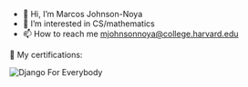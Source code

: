 - 👋 Hi, I’m Marcos Johnson-Noya
- 👀 I’m interested in CS/mathematics
- 📫 How to reach me mjohnsonnoya@college.harvard.edu

📜 My certifications:

![Django For Everybody]((https://github.com/middle-membership600/middle-membership600/blob/main/Screenshot%202023-07-11%20at%205.22.36%20PM.png))
<!---
middle-membership600/middle-membership600 is a ✨ special ✨ repository because its `README.md` (this file) appears on your GitHub profile.
You can click the Preview link to take a look at your changes.
--->
